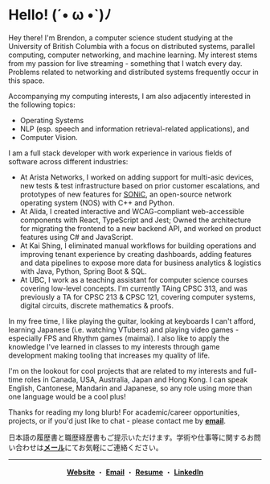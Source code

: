 <h1 color="white"> Hello! (´• ω •`)ﾉ </h1>

Hey there! I'm Brendon, a computer science student studying at the University of British Columbia with a focus on distributed systems, parallel computing, computer networking, and machine learning. My interest stems from my passion for live streaming - something that I watch every day. Problems related to networking and distributed systems frequently occur in this space.

Accompanying my computing interests, I am also adjacently interested in the following topics:
* Operating Systems
* NLP (esp. speech and information retrieval-related applications), and
* Computer Vision.

I am a full stack developer with work experience in various fields of software across different industries:

* At Arista Networks, I worked on adding support for multi-asic devices, new tests & test infrastructure based on prior customer escalations, and prototypes of new features for [SONiC]([url](https://github.com/sonic-net/SONiC)), an open-source network operating system (NOS) with C++ and Python.
* At Alida, I created interactive and WCAG-compliant web-accessible components with React, TypeScript and Jest; Owned the architecture for migrating the frontend to a new backend API, and worked on product features using C# and JavaScript.
* At Kai Shing, I eliminated manual workflows for building operations and improving tenant experience by creating dashboards, adding features and data pipelines to expose more data for business analytics & logistics with Java, Python, Spring Boot & SQL.
* At UBC, I work as a teaching assistant for computer science courses covering low-level concepts. I'm currently TAing CPSC 313, and was previously a TA for CPSC 213 & CPSC 121, covering computer systems, digital circuits, discrete mathematics & proofs. 

In my free time, I like playing the guitar, looking at keyboards I can't afford, learning Japanese (i.e. watching VTubers) and playing video games - especially FPS and Rhythm games (maimai). I also like to apply the knowledge I've learned in classes to my interests through game development making tooling that increases my quality of life.

I'm on the lookout for cool projects that are related to my interests and full-time roles in Canada, USA, Australia, Japan and Hong Kong. I can speak English, Cantonese, Mandarin and Japanese, so any role using more than one language would be a cool plus!

Thanks for reading my long blurb! For academic/career opportunities, projects, or if you'd just like to chat - please contact me by [**email**](mailto:contact@brendontsim.com).

日本語の履歴書と職歴経歴書もご提示いただけます。学術や仕事等に関するお問い合わせは[**メール**](mailto:japan@brendontsim.com)にてお気軽にご連絡ください。

--------
<div align="center">
  <a target="_blank" href="https://brendontsim.com/"><b>Website</b></a>
  ・
  <a target="_blank" href="mailto:contact@brendontsim.com"><b>Email</b></a>
  ・
  <a target="_blank" href="https://brendontsim.com/resume.pdf"><b>Resume</b></a>
  ・
  <a target="_blank" href="https://www.linkedin.com/in/brendontsim/"><b>LinkedIn</b></a>
</div>

